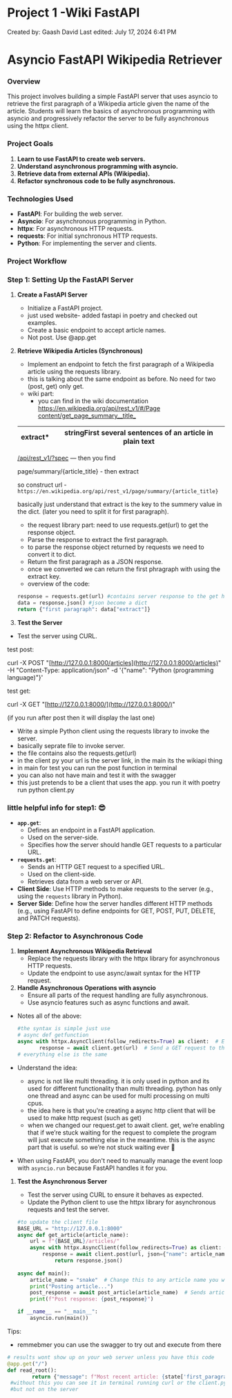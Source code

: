 # Project 1 -Wiki FastAPI

Created by: Gaash David
Last edited: July 17, 2024 6:41 PM

# Asyncio FastAPI Wikipedia Retriever

### **Overview**

This project involves building a simple FastAPI server that uses asyncio to retrieve the first paragraph of a Wikipedia article given the name of the article. Students will learn the basics of asynchronous programming with asyncio and progressively refactor the server to be fully asynchronous using the httpx client.

### **Project Goals**

1. **Learn to use FastAPI to create web servers.**
2. **Understand asynchronous programming with asyncio.**
3. **Retrieve data from external APIs (Wikipedia).**
4. **Refactor synchronous code to be fully asynchronous.**

### **Technologies Used**

- **FastAPI**: For building the web server.
- **Asyncio**: For asynchronous programming in Python.
- **httpx**: For asynchronous HTTP requests.
- **requests**: For initial synchronous HTTP requests.
- **Python**: For implementing the server and clients.

### **Project Workflow**

### **Step 1: Setting Up the FastAPI Server**

1. **Create a FastAPI Server**
    - Initialize a FastAPI project.
    - just used website- added fastapi in poetry and checked out examples.
    - Create a basic endpoint to accept article names.
    - Not post. Use @app.get
2. **Retrieve Wikipedia Articles (Synchronous)**
    - Implement an endpoint to fetch the first paragraph of a Wikipedia article using the requests library.
    - this is talking about the same endpoint as before. No need for two (post, get) only get.
    - wiki part:
        - you can find in the wiki documentation [https://en.wikipedia.org/api/rest_v1/#/Page content/get_page_summary__title_](https://en.wikipedia.org/api/rest_v1/#/Page%20content/get_page_summary__title_)
    
    | extract* | stringFirst several sentences of an article in plain text |
    | --- | --- |
    
    [/api/rest_v1/?spec](https://en.wikipedia.org/api/rest_v1/?spec) — then you find 
    
    page/summary/{article_title} - then extract 
    
    so construct url - `https://en.wikipedia.org/api/rest_v1/page/summary/{article_title}`
    
    basically just understand that extract is the key to the summery value in the dict. (later you need to split it for first paragraph).
    
    - the request library part: need to use requests.get(url) to get the response object.
    - Parse the response to extract the first paragraph.
    - to parse the response object returned by requests we need to convert it to dict.
    - Return the first paragraph as a JSON response.
    - once we converted we can return the first phragraph with using the extract key.
    - overview of the code:
    
    ```python
    response = requests.get(url) #contains server response to the get http request
    data = response.json() #json become a dict
    return {"first paragraph": data["extract"]}
    ```
    

1. **Test the Server**
- Test the server using CURL.

test post:

curl -X POST "[http://127.0.0.1:8000/articles](http://127.0.0.1:8000/articles)" -H "Content-Type: application/json" -d '{"name": "Python (programming language)"}'

test get:

curl -X GET "[http://127.0.0.1:8000/](http://127.0.0.1:8000/)"

(if you run after post then it will display the last one)

- Write a simple Python client using the requests library to invoke the server.
- basically seprate file to invoke server.
- the file contains also the requests.get(url)
- in the client py your url is the server link, in the main its the wikiapi thing
- in main for test you can run the post function in terminal
- you can also not have main and test it with the swagger
- this just pretends to be a client that uses the app. you run it with poetry run python client.py

### little helpful info for step1: 😎

- **`app.get`**:
    - Defines an endpoint in a FastAPI application.
    - Used on the server-side.
    - Specifies how the server should handle GET requests to a particular URL.
- **`requests.get`**:
    - Sends an HTTP GET request to a specified URL.
    - Used on the client-side.
    - Retrieves data from a web server or API.
- **Client Side**: Use HTTP methods to make requests to the server (e.g., using the `requests` library in Python).
- **Server Side**: Define how the server handles different HTTP methods (e.g., using FastAPI to define endpoints for GET, POST, PUT, DELETE, and PATCH requests).

### **Step 2: Refactor to Asynchronous Code**

1. **Implement Asynchronous Wikipedia Retrieval**
    - Replace the requests library with the httpx library for asynchronous HTTP requests.
    - Update the endpoint to use async/await syntax for the HTTP request.
2. **Handle Asynchronous Operations with asyncio**
    - Ensure all parts of the request handling are fully asynchronous.
    - Use asyncio features such as async functions and await.
- Notes all of the above:
    
    ```python
    #the syntax is simple just use 
    # async def getfunction
    async with httpx.AsyncClient(follow_redirects=True) as client:  # Enable follow REDIRECTS
           response = await client.get(url)  # Send a GET request to the Wikipedia API and await the response
    # everything else is the same
    ```
    
- Understand the idea:
    - async is not like multi threading. it is only used in python and its used for different functionality than multi threading. python has only one thread and async can be used for multi processing on multi cpus.
    - the idea here is that you're creating a async http client that will be used to make http request (such as get)
    - when we changed our request.get to await client. get, we’re enabling that if we’re stuck waiting for the request to complete the program will just execute something else in the meantime. this is the async part that is useful. so we’re not stuck waiting ever 🙂
- When using FastAPI, you don't need to manually manage the event loop with `asyncio.run` because FastAPI handles it for you.
1. **Test the Asynchronous Server**
    - Test the server using CURL to ensure it behaves as expected.
    - Update the Python client to use the httpx library for asynchronous requests and test the server.
    
    ```python
    #to update the client file
    BASE_URL = "http://127.0.0.1:8000"
    async def get_article(article_name):
        url = f"{BASE_URL}/articles/"
        async with httpx.AsyncClient(follow_redirects=True) as client: #similar syntax to the main.py
            response = await client.post(url, json={"name": article_name})
                return response.json()
           
    async def main():
        article_name = "snake"  # Change this to any article name you want to fetch
        print("Posting article...")
        post_response = await post_article(article_name)  # Sends article name to server
        print(f"Post response: {post_response}")
    
    if __name__ == "__main__":
        asyncio.run(main())
    ```
    

Tips: 

- remmebmer you can use the swagger to try out and execute from there

```python
# results wont show up on your web server unless you have this code
@app.get("/")
def read_root():
        return {"message": f"Most recent article: {state['first_paragraph']}"}
 #without this you can see it in terminal running curl or the client.py and on swagger 
 #but not on the server
```
